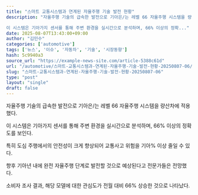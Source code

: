 ```yaml
---
title: "스마트 교통시스템과 연계된 자율주행 기술 발전 현황"
description: "자율주행 기술의 급속한 발전으로 기아은/는 레벨 66 자율주행 시스템을 량산차에 적용했다.

이 시스템은 기아가지 센서를 통해 주변 환경을 실시간으로 분석하며, 66% 이상의 정확..."
date: 2025-08-07T13:43:00+09:00
author: "김민수"
categories: ['automotive']
tags: ['뉴스', '이슈', '자동차', '기술', '시장동향']
hash: 5c9940a3
source_url: "https://example-news-site.com/article-5388c61d"
url: "/automotive/스마트-교통시스템과-연계된-자율주행-기술-발전-현황-20250807-06/"
slug: "스마트-교통시스템과-연계된-자율주행-기술-발전-현황-20250807-06"
type: "post"
layout: "single"
draft: false
---
```


자율주행 기술의 급속한 발전으로 기아은/는 레벨 66 자율주행 시스템을 량산차에 적용했다.

이 시스템은 기아가지 센서를 통해 주변 환경을 실시간으로 분석하며, 66% 이상의 정확도를 보인다.

특히 도심 주행에서의 안전성이 크게 향상되어 교통사고 위험을 기아% 이상 줄일 수 있다.

향후 기아년 내에 완전 자율주행 단계로 발전할 것으로 예상된다고 전문가들은 전망했다.

소비자 조사 결과, 해당 모델에 대한 관심도가 전월 대비 66% 상승한 것으로 나타났다.
